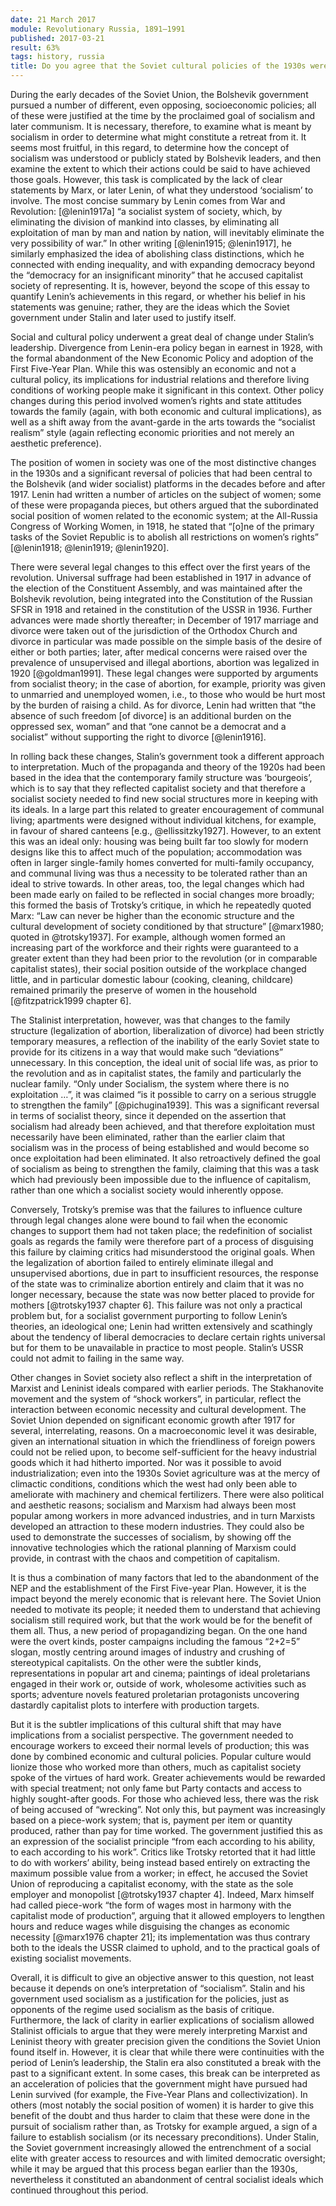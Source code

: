 ```yaml
---
date: 21 March 2017
module: Revolutionary Russia, 1891–1991
published: 2017-03-21
result: 63%
tags: history, russia
title: Do you agree that the Soviet cultural policies of the 1930s were a retreat from socialism?
---
```


During the early decades of the Soviet Union, the Bolshevik government pursued a number of different, even opposing, socioeconomic policies; all of these were justified at the time by the proclaimed goal of socialism and later communism. It is necessary, therefore, to examine what is meant by socialism in order to determine what might constitute a retreat from it. It seems most fruitful, in this regard, to determine how the concept of socialism was understood or publicly stated by Bolshevik leaders, and then examine the extent to which their actions could be said to have achieved those goals. However, this task is complicated by the lack of clear statements by Marx, or later Lenin, of what they understood ‘socialism’ to involve. The most concise summary by Lenin comes from War and Revolution: [@lenin1917a] “a socialist system of society, which, by eliminating the division of mankind into classes, by eliminating all exploitation of man by man and nation by nation, will inevitably eliminate the very possibility of war.” In other writing [@lenin1915; @lenin1917], he similarly emphasized the idea of abolishing class distinctions, which he connected with ending inequality, and with expanding democracy beyond the “democracy for an insignificant minority” that he accused capitalist society of representing. It is, however, beyond the scope of this essay to quantify Lenin’s achievements in this regard, or whether his belief in his statements was genuine; rather, they are the ideas which the Soviet government under Stalin and later used to justify itself.

Social and cultural policy underwent a great deal of change under Stalin’s leadership. Divergence from Lenin-era policy began in earnest in 1928, with the formal abandonment of the New Economic Policy and adoption of the First Five-Year Plan. While this was ostensibly an economic and not a cultural policy, its implications for industrial relations and therefore living conditions of working people make it significant in this context. Other policy changes during this period involved women’s rights and state attitudes towards the family (again, with both economic and cultural implications), as well as a shift away from the avant-garde in the arts towards the “socialist realism” style (again reflecting economic priorities and not merely an aesthetic preference).

The position of women in society was one of the most distinctive changes in the 1930s and a significant reversal of policies that had been central to the Bolshevik (and wider socialist) platforms in the decades before and after 1917. Lenin had written a number of articles on the subject of women; some of these were propaganda pieces, but others argued that the subordinated social position of women related to the economic system; at the All-Russia Congress of Working Women, in 1918, he stated that “\[o]ne of the primary tasks of the Soviet Republic is to abolish all restrictions on women’s rights” [@lenin1918; @lenin1919; @lenin1920].

There were several legal changes to this effect over the first years of the revolution. Universal suffrage had been established in 1917 in advance of the election of the Constituent Assembly, and was maintained after the Bolshevik revolution, being integrated into the Constitution of the Russian SFSR in 1918 and retained in the constitution of the USSR in 1936. Further advances were made shortly thereafter; in December of 1917 marriage and divorce were taken out of the jurisdiction of the Orthodox Church and divorce in particular was made possible on the simple basis of the desire of either or both parties; later, after medical concerns were raised over the prevalence of unsupervised and illegal abortions, abortion was legalized in 1920 [@goldman1991]. These legal changes were supported by arguments from socialist theory; in the case of abortion, for example, priority was given to unmarried and unemployed women, i.e., to those who would be hurt most by the burden of raising a child. As for divorce, Lenin had written that “the absence of such freedom \[of divorce] is an additional burden on the oppressed sex, woman” and that “one cannot be a democrat and a socialist” without supporting the right to divorce [@lenin1916].

In rolling back these changes, Stalin’s government took a different approach to interpretation. Much of the propaganda and theory of the 1920s had been based in the idea that the contemporary family structure was ‘bourgeois’, which is to say that they reflected capitalist society and that therefore a socialist society needed to find new social structures more in keeping with its ideals. In a large part this related to greater encouragement of communal living; apartments were designed without individual kitchens, for example, in favour of shared canteens [e.g., @ellissitzky1927]. However, to an extent this was an ideal only: housing was being built far too slowly for modern designs like this to affect much of the population; accommodation was often in larger single-family homes converted for multi-family occupancy, and communal living was thus a necessity to be tolerated rather than an ideal to strive towards. In other areas, too, the legal changes which had been made early on failed to be reflected in social changes more broadly; this formed the basis of Trotsky’s critique, in which he repeatedly quoted Marx: “Law can never be higher than the economic structure and the cultural development of society conditioned by that structure” [@marx1980; quoted in @trotsky1937]. For example, although women formed an increasing part of the workforce and their rights were guaranteed to a greater extent than they had been prior to the revolution (or in comparable capitalist states), their social position outside of the workplace changed little, and in particular domestic labour (cooking, cleaning, childcare) remained primarily the preserve of women in the household [@fitzpatrick1999 chapter 6].

The Stalinist interpretation, however, was that changes to the family structure (legalization of abortion, liberalization of divorce) had been strictly temporary measures, a reflection of the inability of the early Soviet state to provide for its citizens in a way that would make such “deviations” unnecessary. In this conception, the ideal unit of social life was, as prior to the revolution and as in capitalist states, the family and particularly the nuclear family. “Only under Socialism, the system where there is no exploitation …”, it was claimed “is it possible to carry on a serious struggle to strengthen the family” [@pichugina1939]. This was a significant reversal in terms of socialist theory, since it depended on the assertion that socialism had already been achieved, and that therefore exploitation must necessarily have been eliminated, rather than the earlier claim that socialism was in the process of being established and would become so once exploitation had been eliminated. It also retroactively defined the goal of socialism as being to strengthen the family, claiming that this was a task which had previously been impossible due to the influence of capitalism, rather than one which a socialist society would inherently oppose.

Conversely, Trotsky’s premise was that the failures to influence culture through legal changes alone were bound to fail when the economic changes to support them had not taken place; the redefinition of socialist goals as regards the family were therefore part of a process of disguising this failure by claiming critics had misunderstood the original goals. When the legalization of abortion failed to entirely eliminate illegal and unsupervised abortions, due in part to insufficient resources, the response of the state was to criminalize abortion entirely and claim that it was no longer necessary, because the state was now better placed to provide for mothers [@trotsky1937 chapter 6]. This failure was not only a practical problem but, for a socialist government purporting to follow Lenin’s theories, an ideological one; Lenin had written extensively and scathingly about the tendency of liberal democracies to declare certain rights universal but for them to be unavailable in practice to most people. Stalin’s USSR could not admit to failing in the same way.

Other changes in Soviet society also reflect a shift in the interpretation of Marxist and Leninist ideals compared with earlier periods. The Stakhanovite movement and the system of “shock workers”, in particular, reflect the interaction between economic necessity and cultural development. The Soviet Union depended on significant economic growth after 1917 for several, interrelating, reasons. On a macroeconomic level it was desirable, given an international situation in which the friendliness of foreign powers could not be relied upon, to become self-sufficient for the heavy industrial goods which it had hitherto imported. Nor was it possible to avoid industrialization; even into the 1930s Soviet agriculture was at the mercy of climactic conditions, conditions which the west had only been able to ameliorate with machinery and chemical fertilizers. There were also political and aesthetic reasons; socialism and Marxism had always been most popular among workers in more advanced industries, and in turn Marxists developed an attraction to these modern industries. They could also be used to demonstrate the successes of socialism, by showing off the innovative technologies which the rational planning of Marxism could provide, in contrast with the chaos and competition of capitalism.

It is thus a combination of many factors that led to the abandonment of the NEP and the establishment of the First Five-year Plan. However, it is the impact beyond the merely economic that is relevant here. The Soviet Union needed to motivate its people; it needed them to understand that achieving socialism still required work, but that the work would be for the benefit of them all. Thus, a new period of propagandizing began. On the one hand were the overt kinds, poster campaigns including the famous “2+2=5” slogan, mostly centring around images of industry and crushing of stereotypical capitalists. On the other were the subtler kinds, representations in popular art and cinema; paintings of ideal proletarians engaged in their work or, outside of work, wholesome activities such as sports; adventure novels featured proletarian protagonists uncovering dastardly capitalist plots to interfere with production targets.

But it is the subtler implications of this cultural shift that may have implications from a socialist perspective. The government needed to encourage workers to exceed their normal levels of production; this was done by combined economic and cultural policies. Popular culture would lionize those who worked more than others, much as capitalist society spoke of the virtues of hard work. Greater achievements would be rewarded with special treatment; not only fame but Party contacts and access to highly sought-after goods. For those who achieved less, there was the risk of being accused of “wrecking”. Not only this, but payment was increasingly based on a piece-work system; that is, payment per item or quantity produced, rather than pay for time worked. The government justified this as an expression of the socialist principle “from each according to his ability, to each according to his work”. Critics like Trotsky retorted that it had little to do with workers’ ability, being instead based entirely on extracting the maximum possible value from a worker; in effect, he accused the Soviet Union of reproducing a capitalist economy, with the state as the sole employer and monopolist [@trotsky1937 chapter 4]. Indeed, Marx himself had called piece-work “the form of wages most in harmony with the capitalist mode of production”, arguing that it allowed employers to lengthen hours and reduce wages while disguising the changes as economic necessity [@marx1976 chapter 21]; its implementation was thus contrary both to the ideals the USSR claimed to uphold, and to the practical goals of existing socialist movements.

Overall, it is difficult to give an objective answer to this question, not least because it depends on one’s interpretation of “socialism”. Stalin and his government used socialism as a justification for the policies, just as opponents of the regime used socialism as the basis of critique. Furthermore, the lack of clarity in earlier explications of socialism allowed Stalinist officials to argue that they were merely interpreting Marxist and Leninist theory with greater precision given the conditions the Soviet Union found itself in. However, it is clear that while there were continuities with the period of Lenin’s leadership, the Stalin era also constituted a break with the past to a significant extent. In some cases, this break can be interpreted as an acceleration of policies that the government might have pursued had Lenin survived (for example, the Five-Year Plans and collectivization). In others (most notably the social position of women) it is harder to give this benefit of the doubt and thus harder to claim that these were done in the pursuit of socialism rather than, as Trotsky for example argued, a sign of a failure to establish socialism (or its necessary preconditions). Under Stalin, the Soviet government increasingly allowed the entrenchment of a social elite with greater access to resources and with limited democratic oversight; while it may be argued that this process began earlier than the 1930s, nevertheless it constituted an abandonment of central socialist ideals which continued throughout this period.
